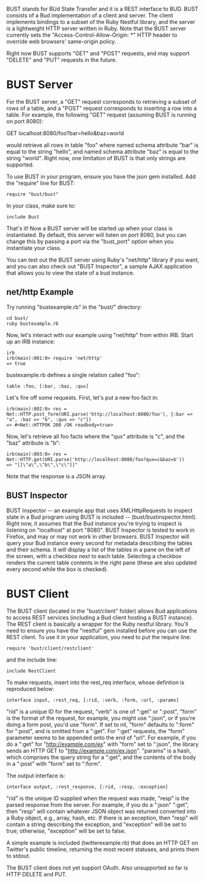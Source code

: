 BUST stands for BUd State Transfer and it is a REST interface to BUD.  BUST consists of a Bud implementation of a client and server.  The client implements bindings to a subset of the Ruby Nestful library, and the server is a lightweight HTTP server written in Ruby.  Note that the BUST server currently sets the "Access-Control-Allow-Origin: *" HTTP header to override web browsers' same-origin policy.

Right now BUST supports "GET" and "POST" requests, and may support "DELETE" and "PUT" requests in the future.

# BUST Server

For the BUST server, a "GET" request corresponds to retrieving a subset of rows of a table, and a "POST" request corresponds to inserting a row into a table.  For example, the following "GET" request (assuming BUST is running on port 8080):

GET localhost:8080/foo?bar=hello&baz=world

would retrieve all rows in table "foo" where named schema attribute "bar" is equal to the string "hello", and named schema attribute "baz" is equal to the string "world".  Right now, one limitation of BUST is that only strings are supported.

To use BUST in your program, ensure you have the json gem installed.  Add the "require" line for BUST:

    require "bust/bust"

In your class, make sure to:

    include Bust

That's it!  Now a BUST server will be started up when your class is instantiated.  By default, this server will listen on port 8080, but you can change this by passing a port via the "bust_port" option when you instantiate your class.

You can test out the BUST server using Ruby's "net/http" library if you want, and you can also check out "BUST Inspector", a sample AJAX application that allows you to view the state of a bud instance.

## net/http Example

Try running "bustexample.rb" in the "bust/" directory:

    cd bust/
    ruby bustexample.rb

Now, let's interact with our example using "net/http" from within IRB.  Start up an IRB instance:

    irb
    irb(main):001:0> require 'net/http'
    => true

bustexample.rb defines a single relation called "foo":

    table :foo, [:bar, :baz, :qux]

Let's fire off some requests.  First, let's put a new foo fact in:

    irb(main):002:0> res = Net::HTTP.post_form(URI.parse('http://localhost:8080/foo'), {:bar => "a", :baz => "b", :qux => "c"})
    => #<Net::HTTPOK 200 /OK readbody=true>

Now, let's retrieve all foo facts where the "qux" attribute is "c", and the "baz" attribute is "b":

    irb(main):003:0> res = Net::HTTP.get(URI.parse('http://localhost:8080/foo?qux=c&baz=b'))
    => "[[\"a\",\"b\",\"c\"]]"

Note that the response is a JSON array.


## BUST Inspector

BUST Inspector -- an example app that uses XMLHttpRequests to inspect state in a Bud program using BUST is included -- (bust/bustinspector.html).  Right now, it assumes that the Bud instance you're trying to inspect is listening on "localhost" at port "8080".  BUST Inspector is tested to work in Firefox, and may or may not work in other browsers.  BUST Inspector will query your Bud instance every second for metadata describing the tables and their schema.  It will display a list of the tables in a pane on the left of the screen, with a checkbox next to each table.  Selecting a checkbox renders the current table contents in the right pane (these are also updated every second while the box is checked).


# BUST Client

The BUST client (located in the "bust/client" folder) allows Bud applications to access REST services (including a Bud client hosting a BUST instance). The REST client is basically a wrapper for the Ruby nestful library. You'll need to ensure you have the "nestful" gem installed before you can use the REST client. To use it in your application, you need to put the require line:

    require 'bust/client/restclient'

and the include line:

    include RestClient

To make requests, insert into the rest_req interface, whose defintion is reproduced below:

    interface input, :rest_req, [:rid, :verb, :form, :url, :params]

"rid" is a unique ID for the request, "verb" is one of ":get" or ":post", "form" is the format of the request, for example, you might use ":json", or if you're doing a form post, you'd use "form". If set to nil, "form" defaults to ":form" for ":post", and is omitted from a ":get". For ":get" requests, the "form" parameter seems to be appended onto the end of "url". For example, if you do a ":get" for "http://example.com/ex" with "form" set to ":json", the library sends an HTTP GET to "http://example.com/ex.json". "params" is a hash, which comprises the query string for a ":get", and the contents of the body in a ":post" with "form" set to ":form".

The output interface is:

    interface output, :rest_response, [:rid, :resp, :exception]

"rid" is the unique ID supplied when the request was made, "resp" is the parsed response from the server. For example, if you do a ":json" ":get", then "resp" will contain whatever JSON object was returned converted into a Ruby object, e.g., array, hash, etc. If there is an exception, then "resp" will contain a string describing the exception, and "exception" will be set to true; otherwise, "exception" will be set to false.

A simple example is included (twitterexample.rb) that does an HTTP GET on Twitter's public timeline, returning the most recent statuses, and prints them to stdout.

The BUST client does not yet support OAuth. Also unsupported so far is HTTP DELETE and PUT.